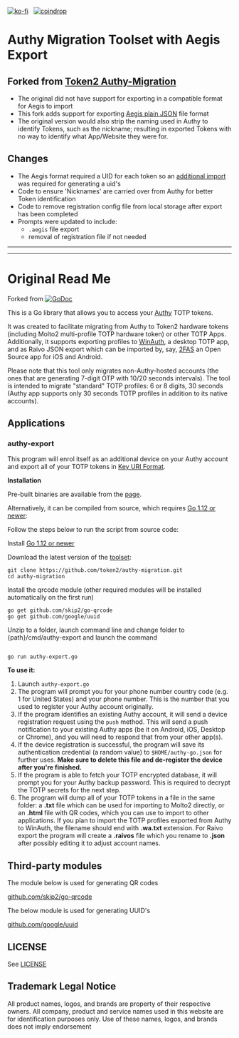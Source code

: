 [![ko-fi](https://pabanks.io/assets/kofi-md.svg)](https://ko-fi.com/H2H1ZZY1Q) &nbsp; [![coindrop](https://pabanks.io/assets/coindrop-md.svg)](https://coindrop.to/auxcodes)
# Authy Migration Toolset with Aegis Export

## Forked from [Token2 Authy-Migration](https://github.com/token2/authy-migration)
- The original did not have support for exporting in a compatible format for Aegis to import
- This fork adds support for exporting [Aegis plain JSON](https://github.com/beemdevelopment/Aegis/blob/master/app/src/test/resources/com/beemdevelopment/aegis/importers/aegis_plain.json) file format
- The original version would also strip the naming used in Authy to identify Tokens, such as the nickname; resulting in exported Tokens with no way to identify what App/Website they were for.

## Changes
- The Aegis format required a UID for each token so an [additional import](https://github.com/google/uuid) was required for generating a uid's
- Code to ensure 'Nicknames' are carried over from Authy for better Token identification
- Code to remove registration config file from local storage after export has been completed
- Prompts were updated to include:
  -  `.aegis` file export
  -  removal of registration file if not needed
  



___
___

# Original  Read Me
Forked from [![GoDoc](https://godoc.org/github.com/alexzorin/authy?status.svg)](https://godoc.org/github.com/alexzorin/authy)

This is a Go library that allows you to access your [Authy](https://authy.com) TOTP tokens.

It was created to facilitate migrating from Authy to Token2 hardware tokens (including Molto2 multi-profile TOTP hardware token) or other TOTP Apps. Additionally, it supports exporting profiles to [WinAuth](https://winauth.github.io/winauth/index.html), a desktop TOTP app, and as Raivo JSON export which can be imported by, say, [2FAS](https://2fas.com) an Open Source app for iOS and Android.


Please note that this tool only migrates non-Authy-hosted accounts (the ones that are generating 7-digit OTP with 10/20 seconds intervals). The tool is intended to migrate "standard" TOTP profiles: 6 or 8 digits, 30 seconds (Authy app supports only 30 seconds TOTP profiles in addition to its native accounts).

## Applications

### authy-export
This program will enrol itself as an additional device on your Authy account and export all of your TOTP tokens in [Key URI Format](https://github.com/google/google-authenticator/wiki/Key-Uri-Format).

**Installation**

Pre-built binaries are available from the [page](https://www.token2.swiss/site/page/how-to-transfer-totp-profiles-from-authy-to-a-token2-hardware-token).

Alternatively, it can be compiled from source, which requires [Go 1.12 or newer](https://golang.org/doc/install):

Follow the steps below to run the script from source code:

Install [Go 1.12 or newer](https://golang.org/doc/install)

Download the latest version of the [toolset](https://github.com/token2/authy-migration/archive/refs/heads/master.zip):

```shell
git clone https://github.com/token2/authy-migration.git
cd authy-migration
```

Install the qrcode module (other required modules will be installed automatically on the first run)

```shell
go get github.com/skip2/go-qrcode
go get github.com/google/uuid
```

Unzip to a folder, launch command line and change folder to {path}/cmd/authy-export and launch the command

```shell

go run authy-export.go

```

**To use it:**

1. Launch `authy-export.go`
2. The program will prompt you for your phone number country code (e.g. 1 for United States) and your phone number. This is the number that you used to register your Authy account originally.
3. If the program identifies an existing Authy account, it will send a device registration request using the `push` method. This will send a push notification to your existing Authy apps (be it on Android, iOS, Desktop or Chrome), and you will need to respond that from your other app(s).
4. If the device registration is successful, the program will save its authentication credential (a random value) to `$HOME/authy-go.json` for further uses. **Make sure to delete this file and de-register the device after you're finished.**
5. If the program is able to fetch your TOTP encrypted database, it will prompt you for your Authy backup password. This is required to decrypt the TOTP secrets for the next step. 
6. The program will dump all of your TOTP tokens in a file in the same folder: a **.txt** file which can be used for importing to Molto2 directly, or an **.html** file with QR codes, which you can use to import to other applications. If you plan to import the TOTP profiles exported from Authy to WinAuth, the filename should end with **.wa.txt** extension. For Raivo export the program will create a **.raivos** file which you rename to **.json** after possibly editing it to adjust account names.

## Third-party modules
The module below is used for generating QR codes
 
[github.com/skip2/go-qrcode](https://github.com/skip2/go-qrcode)
 
The below module is used for generating UUID's

[github.com/google/uuid](https://github.com/google/uuid)

## LICENSE

See [LICENSE](LICENSE)

## Trademark Legal Notice

All product names, logos, and brands are property of their respective owners. All company, product and service names used in this website are for identification purposes only. Use of these names, logos, and brands does not imply endorsement
